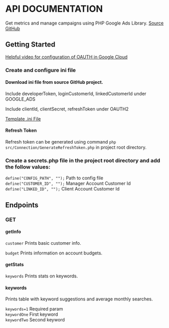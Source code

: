 # API DOCUMENTATION

Get metrics and manage campaigns using PHP Google Ads Library.
<a href="https://github.com/googleads/google-ads-php">Source GitHub</a>

## Getting Started

<a href="https://www.youtube.com/watch?v=HXKpfGqPRy0">Helpful video for configuration of OAUTH in Google Cloud</a>

### Create and configure ini file

#### Download ini file from source GitHub project. 
Include developerToken, loginCustomerId, linkedCustomerId under GOOGLE_ADS

Include clientId, clientSecret, refreshToken under OAUTH2

<a href="https://github.com/googleads/google-ads-php/blob/main/examples/Authentication/google_ads_php.ini">Template .ini File</a>

#### Refresh Token

Refresh token can be generated using command `php src/Connection/GenerateRefreshToken.php` in project root directory.

### Create a secrets.php file in the project root directory and add the follow values:

`define("CONFIG_PATH", "");` Path to config file<br>
`define("CUSTOMER_ID", "");` Manager Account Customer Id<br>
`define("LINKED_ID", "");`  Client Account Customer Id<br>

## Endpoints

### GET

#### getInfo

`customer` Prints basic customer info. 

`budget` Prints information on account budgets.

#### getStats

`keywords` Prints stats on keywords.

#### keywords

Prints table with keyword suggestions and average monthly searches. 

`keywords=1` Required param<br>
`keywordOne` First keyword<br>
`keywordTwo` Second keyword<br>
